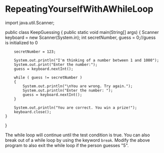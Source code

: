 # RepeatingYourselfWithAWhileLoop

import java.util.Scanner;

public class KeepGuessing {
	public static void main(String[] args) {
		Scanner keyboard = new Scanner(System.in);
		int secretNumber, guess = 0;//guess is initialized to 0
		
		secretNumber = 123;
		
		System.out.println("I'm thinking of a number between 1 and 1000");
		System.out.print("Enter the number:");
		guess = keyboard.nextInt();
		
		while ( guess != secretNumber )
		{
			System.out.println("\nYou are wrong. Try again.");
			System.out.println("Enter the number: ");
			guess = keyboard.nextInt();
		}
		
		System.out.println("You are correct. You win a prize!");
		keyboard.close();
	}
}

The while loop will continue until the test condition is true. 
You can also break out of a while loop by using the keyword ```break```.
Modify the above program to also exit the while loop if the person guesses "5".
